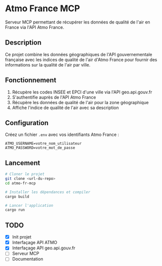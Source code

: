 # Atmo France MCP

Serveur MCP permettant de récupérer les données de qualité de l'air en France via l'API Atmo France.

## Description

Ce projet combine les données géographiques de l'API gouvernementale française avec les indices de qualité de l'air d'Atmo France pour fournir des informations sur la qualité de l'air par ville.

## Fonctionnement

1. Récupère les codes INSEE et EPCI d'une ville via l'API geo.api.gouv.fr
2. S'authentifie auprès de l'API Atmo France
3. Récupère les données de qualité de l'air pour la zone géographique
4. Affiche l'indice de qualité de l'air avec sa description

## Configuration

Créez un fichier `.env` avec vos identifiants Atmo France :

```env
ATMO_USERNAME=votre_nom_utilisateur
ATMO_PASSWORD=votre_mot_de_passe
```

## Lancement

```bash
# Cloner le projet
git clone <url-du-repo>
cd atmo-fr-mcp

# Installer les dépendances et compiler
cargo build

# Lancer l'application
cargo run
```

## TODO

- [x] Init projet
- [x] Interfaçage API ATMO
- [x] Interfaçage API geo.api.gouv.fr
- [ ] Serveur MCP
- [ ] Documentation